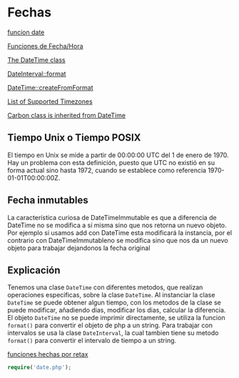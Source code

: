 # Fechas

[funcion date](https://www.php.net/manual/es/function.date.php)

[Funciones de Fecha/Hora](https://www.php.net/manual/es/ref.datetime.php)

[The DateTime class](https://www.php.net/manual/en/class.datetime.php)

[DateInterval::format](https://www.php.net/manual/es/dateinterval.format.php)

[DateTime::createFromFormat](https://www.php.net/manual/es/datetime.createfromformat.php)

[List of Supported Timezones](https://www.php.net/manual/en/timezones.php)

[Carbon class is inherited from DateTime](https://carbon.nesbot.com/docs/)

## Tiempo Unix o Tiempo POSIX 
El tiempo en Unix se mide a partir de 00:00:00 UTC del 1 de enero de 1970. Hay un problema con esta definición, puesto que UTC no existió en su forma actual sino hasta 1972, cuando se establece como referencia 1970-01-01T00:00:00Z.


## Fecha inmutables
La característica curiosa de DateTimeImmutable es que a diferencia de DateTime no se modifica a sí misma sino que nos retorna un nuevo objeto. Por ejemplo si usamos add con DateTime esta modificará la instancia, por el contrario con DateTimeImmutableno se modifica sino que nos da un nuevo objeto para trabajar dejandonos la fecha original


## Explicación
Tenemos una clase `DateTime` con diferentes metodos, que realizan operaciones especificas, sobre la clase `DateTime`. Al instanciar la clase `DateTime` se puede obtener algun tiempo, con los metodos de la clase se puede modificar, añadiendo dias, modificar los dias, calcular la diferencia.
El objeto `DateTime` no se puede imprimir directamente, se utiliza la funcion `format()` para convertir el objeto de php a un string.
Para trabajar con intervalos se usa la clase `DateInterval`, la cual tambien tiene su metodo `format()` para convertir el intervalo de tiempo a un string.


[funciones hechas por retax](https://github.com/RetaxMaster/Funciones-para-PHP/blob/master/date.php)
```php
require('date.php');
```
